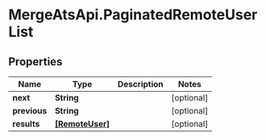 # MergeAtsApi.PaginatedRemoteUserList

## Properties

Name | Type | Description | Notes
------------ | ------------- | ------------- | -------------
**next** | **String** |  | [optional] 
**previous** | **String** |  | [optional] 
**results** | [**[RemoteUser]**](RemoteUser.md) |  | [optional] 



